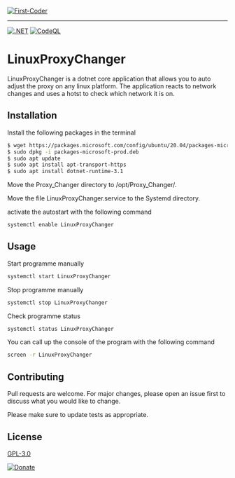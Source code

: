[![First-Coder](https://first-coder.de/images/logos/LogoFirstCoderDarkHorizontal.png)](https://first-coder.de/)

---

[![.NET](https://github.com/First-Coder/LinuxProxyChanger/actions/workflows/dotnet.yml/badge.svg)](https://github.com/First-Coder/LinuxProxyChanger/actions/workflows/dotnet.yml)
[![CodeQL](https://github.com/First-Coder/LinuxProxyChanger/actions/workflows/codeql-analysis.yml/badge.svg)](https://github.com/First-Coder/LinuxProxyChanger/actions/workflows/codeql-analysis.yml)

# LinuxProxyChanger

LinuxProxyChanger is a dotnet core application that allows you to auto adjust the proxy on any linux platform. The application reacts to network changes and uses a hotst to check which network it is on.

## Installation

Install the following packages in the terminal

```bash
$ wget https://packages.microsoft.com/config/ubuntu/20.04/packages-microsoft-prod.deb
$ sudo dpkg -i packages-microsoft-prod.deb
$ sudo apt update
$ sudo apt install apt-transport-https
$ sudo apt install dotnet-runtime-3.1
```

Move the Proxy_Changer directory to /opt/Proxy_Changer/.

Move the file LinuxProxyChanger.service to the Systemd directory.

activate the autostart with the following command

```bash
systemctl enable LinuxProxyChanger
```

## Usage

Start programme manually
```bash
systemctl start LinuxProxyChanger
```

Stop programme manually
```bash
systemctl stop LinuxProxyChanger
```

Check programme status
```bash
systemctl status LinuxProxyChanger
```

You can call up the console of the program with the following command

```bash
screen -r LinuxProxyChanger
```
## Contributing
Pull requests are welcome. For major changes, please open an issue first to discuss what you would like to change.

Please make sure to update tests as appropriate.

## License
[GPL-3.0](https://choosealicense.com/licenses/gpl-3.0/)

[![Donate](https://img.shields.io/badge/Donate-PayPal-green.svg)](https://www.paypal.com/donate?hosted_button_id=8PBF4BN7R46TE)
